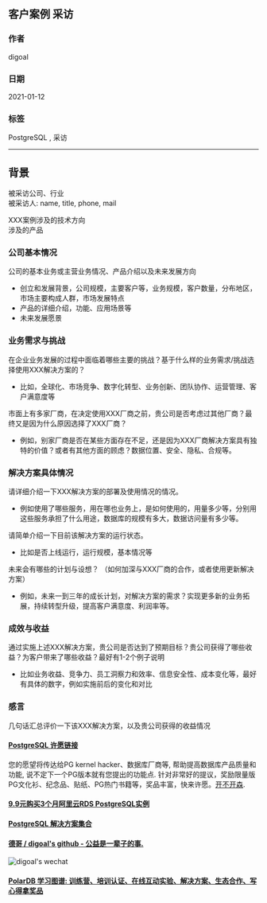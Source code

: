 ## 客户案例 采访  
  
### 作者  
digoal  
  
### 日期  
2021-01-12  
  
### 标签  
PostgreSQL , 采访  
  
----  
  
## 背景  
  
被采访公司、行业  
被采访人: name, title, phone, mail  
  
XXX案例涉及的技术方向  
涉及的产品  
  
### 公司基本情况  
公司的基本业务或主营业务情况、产品介绍以及未来发展方向  
- 创立和发展背景，公司规模，主要客户等，业务规模，客户数量，分布地区，市场主要构成人群，市场发展特点  
- 产品的详细介绍，功能、应用场景等  
- 未来发展愿景  
  
### 业务需求与挑战  
在企业业务发展的过程中面临着哪些主要的挑战？基于什么样的业务需求/挑战选择使用XXX解决方案的？  
- 比如，全球化、市场竞争、数字化转型、业务创新、团队协作、运营管理、客户满意度等  
  
市面上有多家厂商，在决定使用XXX厂商之前，贵公司是否考虑过其他厂商？最终又是因为什么原因选择了XXX厂商？  
- 例如，别家厂商是否在某些方面存在不足，还是因为XXX厂商解决方案具有独特的价值？或者有其他方面的顾虑？数据位置、安全、隐私、合规等。  
  
### 解决方案具体情况  
请详细介绍一下XXX解决方案的部署及使用情况的情况。  
- 例如使用了哪些服务，用在哪也业务上，是如何使用的，用量多少等，分别用这些服务承担了什么用途，数据库的规模有多大，数据访问量有多少等。  
  
请简单介绍一下目前该解决方案的运行状态。  
- 比如是否上线运行，运行规模，基本情况等  
  
未来会有哪些的计划与设想？ （如何加深与XXX厂商的合作，或者使用更新解决方案）  
- 例如，未来一到三年的成长计划，对解决方案的需求？实现更多新的业务拓展，持续转型升级，提高客户满意度、利润率等。  
  
### 成效与收益  
通过实施上述XXX解决方案，贵公司是否达到了预期目标？贵公司获得了哪些收益？为客户带来了哪些收益？最好有1-2个例子说明  
- 比如业务收益、竞争力、员工洞察力和效率、信息安全性、成本变化等，最好有具体的数字，例如实施前后的变化和对比  
  
### 感言  
几句话汇总评价一下该XXX解决方案，以及贵公司获得的收益情况  
  
    
  
#### [PostgreSQL 许愿链接](https://github.com/digoal/blog/issues/76 "269ac3d1c492e938c0191101c7238216")
您的愿望将传达给PG kernel hacker、数据库厂商等, 帮助提高数据库产品质量和功能, 说不定下一个PG版本就有您提出的功能点. 针对非常好的提议，奖励限量版PG文化衫、纪念品、贴纸、PG热门书籍等，奖品丰富，快来许愿。[开不开森](https://github.com/digoal/blog/issues/76 "269ac3d1c492e938c0191101c7238216").  
  
  
#### [9.9元购买3个月阿里云RDS PostgreSQL实例](https://www.aliyun.com/database/postgresqlactivity "57258f76c37864c6e6d23383d05714ea")
  
  
#### [PostgreSQL 解决方案集合](https://yq.aliyun.com/topic/118 "40cff096e9ed7122c512b35d8561d9c8")
  
  
#### [德哥 / digoal's github - 公益是一辈子的事.](https://github.com/digoal/blog/blob/master/README.md "22709685feb7cab07d30f30387f0a9ae")
  
  
![digoal's wechat](../pic/digoal_weixin.jpg "f7ad92eeba24523fd47a6e1a0e691b59")
  
  
#### [PolarDB 学习图谱: 训练营、培训认证、在线互动实验、解决方案、生态合作、写心得拿奖品](https://www.aliyun.com/database/openpolardb/activity "8642f60e04ed0c814bf9cb9677976bd4")
  
